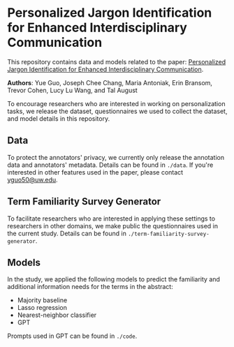 # Personalized Jargon Identification for Enhanced Interdisciplinary Communication

This repository contains data and models related to the paper: [Personalized Jargon Identification for Enhanced Interdisciplinary Communication](https://arxiv.org/abs/2311.09481).

**Authors**: Yue Guo, Joseph Chee Chang, Maria Antoniak, Erin Bransom, Trevor Cohen, Lucy Lu Wang, and Tal August

To encourage researchers who are interested in working on personalization tasks, we release the dataset, questionnaires we used to collect the dataset, and model details in this repository.

## Data

To protect the annotators' privacy, we currently only release the annotation data and annotators' metadata. Details can be found in `./data`. If you're interested in other features used in the paper, please contact yguo50@uw.edu.

## Term Familiarity Survey Generator

To facilitate researchers who are interested in applying these settings to researchers in other domains, we make public the questionnaires used in the current study. Details can be found in `./term-familiarity-survey-generator`.

## Models

In the study, we applied the following models to predict the familiarity and additional information needs for the terms in the abstract:

- Majority baseline
- Lasso regression
- Nearest-neighbor classifier
- GPT

Prompts used in GPT can be found in `./code`.

